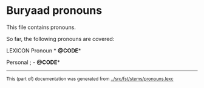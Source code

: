# Buryaad pronouns

This file contains pronouns.

So far, the following pronouns are covered:

LEXICON Pronoun   * **@CODE***

Personal ;               - **@CODE***




























* * *
<small>This (part of) documentation was generated from [../src/fst/stems/pronouns.lexc](http://github.com/giellalt/lang-bxr/blob/main/../src/fst/stems/pronouns.lexc)</small>